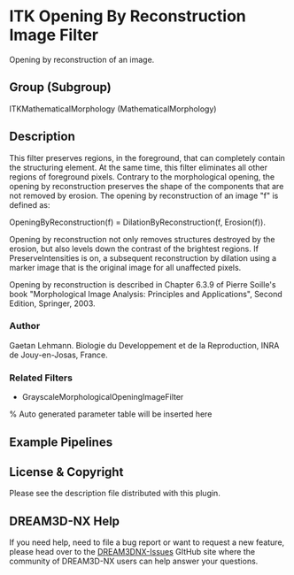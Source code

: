# ITK Opening By Reconstruction Image Filter

Opening by reconstruction of an image.

## Group (Subgroup)

ITKMathematicalMorphology (MathematicalMorphology)

## Description

This filter preserves regions, in the foreground, that can completely contain the structuring element. At the same time, this filter eliminates all other regions of foreground pixels. Contrary to the morphological opening, the opening by reconstruction preserves the shape of the components that are not removed by erosion. The opening by reconstruction of an image "f" is defined as:

OpeningByReconstruction(f) = DilationByReconstruction(f, Erosion(f)).

Opening by reconstruction not only removes structures destroyed by the erosion, but also levels down the contrast of the brightest regions. If PreserveIntensities is on, a subsequent reconstruction by dilation using a marker image that is the original image for all unaffected pixels.

Opening by reconstruction is described in Chapter 6.3.9 of Pierre Soille's book "Morphological Image Analysis: Principles and
Applications", Second Edition, Springer, 2003.

### Author

 Gaetan Lehmann. Biologie du Developpement et de la Reproduction, INRA de Jouy-en-Josas, France.

### Related Filters

- GrayscaleMorphologicalOpeningImageFilter

% Auto generated parameter table will be inserted here

## Example Pipelines

## License & Copyright

Please see the description file distributed with this plugin.

## DREAM3D-NX Help

If you need help, need to file a bug report or want to request a new feature, please head over to the [DREAM3DNX-Issues](https://github.com/BlueQuartzSoftware/DREAM3DNX-Issues/discussions) GItHub site where the community of DREAM3D-NX users can help answer your questions.
